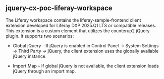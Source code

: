 ## jquery-cx-poc-liferay-workspace

The Liferay workspace contains the liferay-sample-frontend client extension developed for Liferay DXP 2025.Q1 LTS or compatible releases. This extension is a custom element that utilizes the counterup2 jQuery plugin. It supports two scenarios:

- Global jQuery – If jQuery is enabled in Control Panel → System Settings → Third Party → jQuery, the client extension uses the globally available jQuery instance.

- Import Map – If global jQuery is not available, the client extension loads jQuery through an import map.
